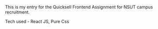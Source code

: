 This is my entry for the Quicksell Frontend Assignment for NSUT campus recruitment.

Tech used - React JS, Pure Css
